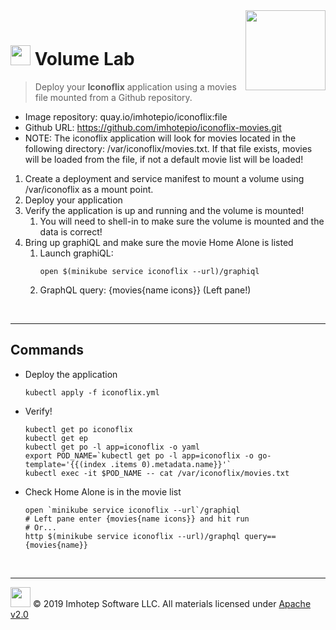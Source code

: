 <img src="../assets/k8sland.png" align="right" width="128" height="auto"/>

<br/>

# <img src="../assets/lab.png" width="32" height="auto"/> Volume Lab

> Deploy your **Iconoflix** application using a movies file mounted from a Github repository.

- Image repository: quay.io/imhotepio/iconoflix:file
- Github URL:      https://github.com/imhotepio/iconoflix-movies.git
- NOTE: The iconoflix application will look for movies located in the following
  directory: /var/iconoflix/movies.txt. If that file exists, movies will be loaded
  from the file, if not a default movie list will be loaded!

1. Create a deployment and service manifest to mount a volume
   using /var/iconoflix as a mount point.
2. Deploy your application
3. Verify the application is up and running and the volume is mounted!
   1. You will need to shell-in to make sure the volume is mounted and the data is correct!
4. Bring up graphiQL and make sure the movie Home Alone is listed
   1. Launch graphiQL: 
      ```shell
      open $(minikube service iconoflix --url)/graphiql
      ```
   2. GraphQL query: {movies{name icons}} (Left pane!)


<br/>

---
## Commands

- Deploy the application

  ```shell
  kubectl apply -f iconoflix.yml
  ```

- Verify!

  ```shell
  kubectl get po iconoflix
  kubectl get ep
  kubectl get po -l app=iconoflix -o yaml
  export POD_NAME=`kubectl get po -l app=iconoflix -o go-template='{{(index .items 0).metadata.name}}'`
  kubectl exec -it $POD_NAME -- cat /var/iconoflix/movies.txt
  ```

- Check Home Alone is in the movie list

  ```shell
  open `minikube service iconoflix --url`/graphiql
  # Left pane enter {movies{name icons}} and hit run
  # Or...
  http $(minikube service iconoflix --url)/graphql query=={movies{name}}
  ```

<br/>

---
<img src="../assets/imhotep_logo.png" width="32" height="auto"/> © 2019 Imhotep Software LLC.
All materials licensed under [Apache v2.0](http://www.apache.org/licenses/LICENSE-2.0)

